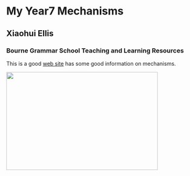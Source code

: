 # My Year7 Mechanisms
## Xiaohui Ellis
### Bourne Grammar School Teaching and Learning Resources

This is a good [web site](http://www.technologystudent.com/cams/camdex.htm) has some good information on mechanisms.

<img src="http://www.technologystudent.com/images6/edty21.gif" width=400 height=260>
